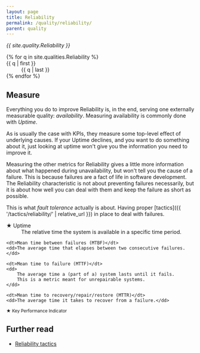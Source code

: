 ```yaml
---
layout: page
title: Reliability
permalink: /quality/reliability/
parent: quality
---
```


_{{ site.quality.Reliability }}_

<dl>
{% for q in site.qualities.Reliability %}
    <dt>{{ q | first }}</dt>
    <dd>{{ q | last }}</dd>
{% endfor %}
</dl>

## Measure

Everything you do to improve Reliability is, in the end, serving one externally measurable quality: _availability_.
Measuring availability is commonly done with _Uptime_.

As is usually the case with KPIs, they measure some top-level effect of underlying causes.
If your Uptime declines, and you want to do something about it, just looking at uptime won't give you the information you need
to improve it.

Measuring the other metrics for Reliability gives a little more information about what happened during unavailability, but won't tell you the cause of a
failure. This is because failures are a fact of life in software development. The Reliability characteristic is not about preventing failures necessarily, but
it is about how well you can deal with them and keep the failure as short as possible.

This is what _fault tolerance_ actually is about. Having proper [tactics]({{ '/tactics/reliability/' | relative_url }}) in place to deal with failures.

<dl>
    <dt>★ Uptime</dt>
    <dd>The relative time the system is available in a specific time period.</dd>
    
    <dt>Mean time between failures (MTBF)</dt>
    <dd>The average time that elapses between two consecutive failures.</dd>
    
    <dt>Mean time to failure (MTTF)</dt>
    <dd>
        The average time a (part of a) system lasts until it fails.
        This is a metric meant for unrepairable systems.
    </dd>
    
    <dt>Mean time to recovery/repair/restore (MTTR)</dt>
    <dd>The average time it takes to recover from a failure.</dd>
</dl>

<small>★ Key Performance Indicator</small>

## Further read

<ul>
    <li>
        <a href="{{ '/tactics/reliability/' | relative_url }}">Reliability tactics</a>
    </li>
</ul>
